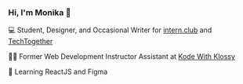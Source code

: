### Hi, I'm Monika 👋 

<!--
**mpara0/mpara0** is a ✨ _special_ ✨ repository because its `README.md` (this file) appears on your GitHub profile.
-->
💻 Student, Designer, and Occasional Writer for [intern.club](https://medium.com/intern-club) and [TechTogether](https://medium.com/techtogether)

👩‍💻 Former Web Development Instructor Assistant at [Kode With Klossy](https://www.kodewithklossy.com/)

🧠 Learning ReactJS and Figma




